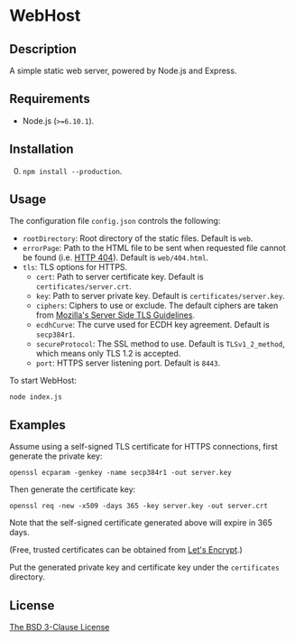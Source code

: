 # WebHost #

## Description ##

A simple static web server, powered by Node.js and Express.

## Requirements ##

* Node.js (`>=6.10.1`).

## Installation ##

0. `npm install --production`.

## Usage ##

The configuration file `config.json` controls the following:

* `rootDirectory`: Root directory of the static files. Default is `web`.
* `errorPage`: Path to the HTML file to be sent when requested file cannot be found (i.e. [HTTP 404](http://en.wikipedia.org/wiki/HTTP_404)). Default is `web/404.html`.
* `tls`: TLS options for HTTPS.
    * `cert`: Path to server certificate key. Default is `certificates/server.crt`.
    * `key`: Path to server private key. Default is `certificates/server.key`.
    * `ciphers`: Ciphers to use or exclude. The default ciphers are taken from [Mozilla's Server Side TLS Guidelines](https://wiki.mozilla.org/Security/Server_Side_TLS).
    * `ecdhCurve`: The curve used for ECDH key agreement. Default is `secp384r1`.
    * `secureProtocol`: The SSL method to use. Default is `TLSv1_2_method`, which means only TLS 1.2 is accepted.
    * `port`: HTTPS server listening port. Default is `8443`.

To start WebHost:

    node index.js

## Examples ##

Assume using a self-signed TLS certificate for HTTPS connections, first generate the private key:

    openssl ecparam -genkey -name secp384r1 -out server.key

Then generate the certificate key:

    openssl req -new -x509 -days 365 -key server.key -out server.crt

Note that the self-signed certificate generated above will expire in 365 days.

(Free, trusted certificates can be obtained from [Let's Encrypt](https://letsencrypt.org/).)

Put the generated private key and certificate key under the `certificates` directory.

## License ##

[The BSD 3-Clause License](http://opensource.org/licenses/BSD-3-Clause)
